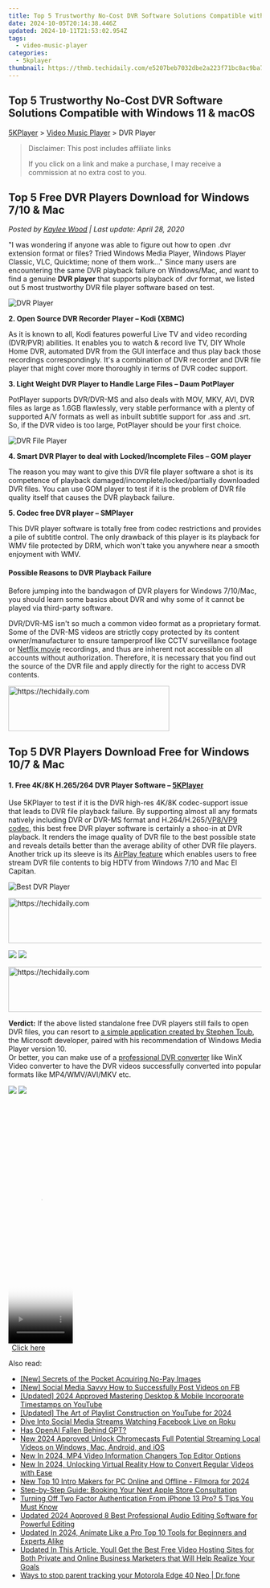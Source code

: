 ```yaml
---
title: Top 5 Trustworthy No-Cost DVR Software Solutions Compatible with Windows 11 & macOS
date: 2024-10-05T20:14:38.446Z
updated: 2024-10-11T21:53:02.954Z
tags:
  - video-music-player
categories:
  - 5kplayer
thumbnail: https://thmb.techidaily.com/e5207beb7032dbe2a223f71bc8ac9ba7ae1e50509055968df3fdf501a1448078.jpg
---
```


## Top 5 Trustworthy No-Cost DVR Software Solutions Compatible with Windows 11 & macOS

[5KPlayer](https://tools.techidaily.com/5kplayer/products/) \> [Video Music Player](https://tools.techidaily.com/5kplayer/video-music-player/) \> DVR Player 

>  Disclaimer: This post includes affiliate links
>
>  If you click on a link and make a purchase, I may receive a commission at no extra cost to you.
>

## Top 5 Free DVR Players Download for Windows 7/10 & Mac

 _Posted by [Kaylee Wood](https://www.quora.com/profile/Amanda-Hu-21) | Last update: April 28, 2020_

"I was wondering if anyone was able to figure out how to open .dvr extension format or files? Tried Windows Media Player, Windows Player Classic, VLC, Quicktime; none of them work…" Since many users are encountering the same DVR playback failure on Windows/Mac, and want to find a genuine **DVR player** that supports playback of .dvr format, we listed out 5 most trustworthy DVR file player software based on test.

![DVR Player](https://www.5kplayer.com/video-music-player/img/dvr-player-zjy-001.png) 

**2\. Open Source DVR Recorder Player – Kodi (XBMC)**

As it is known to all, Kodi features powerful Live TV and video recording (DVR/PVR) abilities. It enables you to watch & record live TV, DIY Whole Home DVR, automated DVR from the GUI interface and thus play back those recordings correspondingly. It's a combination of DVR recorder and DVR file player that might cover more thoroughly in terms of DVR codec support.

**3\. Light Weight DVR Player to Handle Large Files – Daum PotPlayer**

PotPlayer supports DVR/DVR-MS and also deals with MOV, MKV, AVI, DVR files as large as 1.6GB flawlessly, very stable performance with a plenty of supported A/V formats as well as inbuilt subtitle support for .ass and .srt. So, if the DVR video is too large, PotPlayer should be your first choice.

![DVR File Player](https://www.5kplayer.com/video-music-player/img/dvr-player-zjy-002.png) 

**4\. Smart DVR Player to deal with Locked/Incomplete Files – GOM player**

The reason you may want to give this DVR file player software a shot is its competence of playback damaged/incomplete/locked/partially downloaded DVR files. You can use GOM player to test if it is the problem of DVR file quality itself that causes the DVR playback failure. 

  
**5\. Codec free DVR player – SMPlayer**

This DVR player software is totally free from codec restrictions and provides a pile of subtitle control. The only drawback of this player is its playback for WMV file protected by DRM, which won't take you anywhere near a smooth enjoyment with WMV.

#### **Possible Reasons to DVR Playback Failure**

Before jumping into the bandwagon of DVR players for Windows 7/10/Mac, you should learn some basics about DVR and why some of it cannot be played via third-party software.

DVR/DVR-MS isn't so much a common video format as a proprietary format. Some of the DVR-MS videos are strictly copy protected by its content owner/manufacturer to ensure tamperproof like CCTV surveillance footage or [Netflix movie](https://tools.techidaily.com/5kplayer/youtube-download/) recordings, and thus are inherent not accessible on all accounts without authorization. Therefore, it is necessary that you find out the source of the DVR file and apply directly for the right to access DVR contents. 

<!-- affiliate ads begin -->
<a href="https://aligracehair.sjv.io/c/5597632/2135357/19272" target="_top" id="2135357">
  <img src="//a.impactradius-go.com/display-ad/19272-2135357" border="0" alt="https://techidaily.com" width="320" height="90"/>
</a>
<img height="0" width="0" src="https://aligracehair.sjv.io/i/5597632/2135357/19272" style="position:absolute;visibility:hidden;" border="0" />
<!-- affiliate ads end -->

## Top 5 DVR Players Download Free for Windows 10/7 & Mac

#### **1\. Free 4K/8K H.265/264 DVR Player Software – [5KPlayer](https://tools.techidaily.com/5kplayer/products/)**

Use 5KPlayer to test if it is the DVR high-res 4K/8K codec-support issue that leads to DVR file playback failure. By supporting almost all any formats natively including DVR or DVR-MS format and H.264/H.265/[VP8/VP9 codec](https://tools.techidaily.com/5kplayer/video-music-player/), this best free DVR player software is certainly a shoo-in at DVR playback. It renders the image quality of DVR file to the best possible state and reveals details better than the average ability of other DVR file players. Another trick up its sleeve is its [AirPlay feature](https://tools.techidaily.com/5kplayer/airplay/) which enables users to free stream DVR file contents to big HDTV from Windows 7/10 and Mac El Capitan. 

![Best DVR Player](https://www.5kplayer.com/video-music-player/img/5kp-free-4k-movie-player-02.jpg) 

<!-- affiliate ads begin -->
<a href="https://unicoeye.pxf.io/c/5597632/2134492/18498" target="_top" id="2134492">
  <img src="//a.impactradius-go.com/display-ad/18498-2134492" border="0" alt="https://techidaily.com" width="728" height="90"/>
</a>
<img height="0" width="0" src="https://unicoeye.pxf.io/i/5597632/2134492/18498" style="position:absolute;visibility:hidden;" border="0" />
<!-- affiliate ads end -->

[![](https://www.5kplayer.com/video-music-player/../button/freedownwhitewin.png)](https://tools.techidaily.com/5kplayer/products/) [![](https://www.5kplayer.com/video-music-player/../button/freedownbackmac.png)](https://tools.techidaily.com/5kplayer/products/) 

<!-- affiliate ads begin -->
<a href="https://appsumo.8odi.net/c/5597632/2043617/7443" target="_top" id="2043617">
  <img src="//a.impactradius-go.com/display-ad/7443-2043617" border="0" alt="https://techidaily.com" width="728" height="90"/>
</a>
<img height="0" width="0" src="https://appsumo.8odi.net/i/5597632/2043617/7443" style="position:absolute;visibility:hidden;" border="0" />
<!-- affiliate ads end -->

**Verdict:** If the above listed standalone free DVR players still fails to open DVR files, you can resort to [a simple application created by Stephen Toub](https://blogs.msdn.microsoft.com/toub/2007/09/22/fun-with-dvr-ms-now-on-my-blog/), the Microsoft developer, paired with his recommendation of Windows Media Player version 10\.   
Or better, you can make use of a [professional DVR converter](https://tools.techidaily.com/5kplayer/products/) like WinX Video converter to have the DVR videos successfully converted into popular formats like MP4/WMV/AVI/MKV etc. 

[![](https://www.5kplayer.com/video-music-player/../button/freedownwhitewin.png)](https://tools.techidaily.com/5kplayer/products/) [![](https://www.5kplayer.com/video-music-player/../button/freedownbackmac.png)](https://tools.techidaily.com/5kplayer/products/)

<!-- affiliate ads begin -->
<span id="1993654">
					<video width="128" height="480" style="cursor:pointer"
           poster="//a.impactradius-go.com/display-clicktoplayimage/1993654.png"
           onclick="if(!this.playClicked){this.play();this.setAttribute('controls',true);this.playClicked=true;}">
	   <source src="//a.impactradius-go.com/display-ad/22993-1993654">
	   <img src="//a.impactradius-go.com/display-clicktoplayimage/1993654.png" style="border: none; height: 100%; width: 100%; object-fit: contain">
	</video>
	<div style="width:80px;text-align:center"><a href="javascript:window.open(decodeURIComponent('https%3A%2F%2Fhomestyler.sjv.io%2Fc%2F5597632%2F1993654%2F22993'), '_blank');void(0);">Click here</a></div>
</span>
<img height="0" width="0" src="https://imp.pxf.io/i/5597632/1993654/22993" style="position:absolute;visibility:hidden;" border="0" />
<!-- affiliate ads end -->

<ins class="adsbygoogle"
     style="display:block"
     data-ad-format="autorelaxed"
     data-ad-client="ca-pub-7571918770474297"
     data-ad-slot="1223367746"></ins>

<ins class="adsbygoogle"
     style="display:block"
     data-ad-client="ca-pub-7571918770474297"
     data-ad-slot="8358498916"
     data-ad-format="auto"
     data-full-width-responsive="true"></ins>

<span class="atpl-alsoreadstyle">Also read:</span>
<div><ul>
<li><a href="https://fox-http.techidaily.com/new-secrets-of-the-pocket-acquiring-no-pay-images/"><u>[New] Secrets of the Pocket Acquiring No-Pay Images</u></a></li>
<li><a href="https://facebook-videos.techidaily.com/new-social-media-savvy-how-to-successfully-post-videos-on-fb/"><u>[New] Social Media Savvy How to Successfully Post Videos on FB</u></a></li>
<li><a href="https://youtube-tips.techidaily.com/ed-2024-approved-mastering-desktop-and-mobile-incorporate-timestamps-on-youtube/"><u>[Updated] 2024 Approved Mastering Desktop & Mobile Incorporate Timestamps on YouTube</u></a></li>
<li><a href="https://youtube-tips.techidaily.com/ed-the-art-of-playlist-construction-on-youtube-for-2024/"><u>[Updated] The Art of Playlist Construction on YouTube for 2024</u></a></li>
<li><a href="https://facebook-clips.techidaily.com/dive-into-social-media-streams-watching-facebook-live-on-roku/"><u>Dive Into Social Media Streams Watching Facebook Live on Roku</u></a></li>
<li><a href="https://tech-hub.techidaily.com/has-openai-fallen-behind-gpt/"><u>Has OpenAI Fallen Behind GPT?</u></a></li>
<li><a href="https://video-ai-editor.techidaily.com/new-2024-approved-unlock-chromecasts-full-potential-streaming-local-videos-on-windows-mac-android-and-ios/"><u>New 2024 Approved Unlock Chromecasts Full Potential Streaming Local Videos on Windows, Mac, Android, and iOS</u></a></li>
<li><a href="https://video-ai-editor.techidaily.com/new-in-2024-mp4-video-information-changers-top-editor-options/"><u>New In 2024, MP4 Video Information Changers Top Editor Options</u></a></li>
<li><a href="https://video-ai-editor.techidaily.com/new-in-2024-unlocking-virtual-reality-how-to-convert-regular-videos-with-ease/"><u>New In 2024, Unlocking Virtual Reality How to Convert Regular Videos with Ease</u></a></li>
<li><a href="https://video-ai-editor.techidaily.com/new-top-10-intro-makers-for-pc-online-and-offline-filmora-for-2024/"><u>New Top 10 Intro Makers for PC Online and Offline - Filmora for 2024</u></a></li>
<li><a href="https://techtrends.techidaily.com/step-by-step-guide-booking-your-next-apple-store-consultation/"><u>Step-by-Step Guide: Booking Your Next Apple Store Consultation</u></a></li>
<li><a href="https://apple-account.techidaily.com/turning-off-two-factor-authentication-from-iphone-13-pro-5-tips-you-must-know-by-drfone-ios/"><u>Turning Off Two Factor Authentication From iPhone 13 Pro? 5 Tips You Must Know</u></a></li>
<li><a href="https://video-ai-editor.techidaily.com/updated-2024-approved-8-best-professional-audio-editing-software-for-powerful-editing/"><u>Updated 2024 Approved 8 Best Professional Audio Editing Software for Powerful Editing</u></a></li>
<li><a href="https://video-ai-editor.techidaily.com/updated-in-2024-animate-like-a-pro-top-10-tools-for-beginners-and-experts-alike/"><u>Updated In 2024, Animate Like a Pro Top 10 Tools for Beginners and Experts Alike</u></a></li>
<li><a href="https://video-ai-editor.techidaily.com/updated-in-this-article-youll-get-the-best-free-video-hosting-sites-for-both-private-and-online-business-marketers-that-will-help-realize-your-goals/"><u>Updated In This Article, Youll Get the Best Free Video Hosting Sites for Both Private and Online Business Marketers that Will Help Realize Your Goals</u></a></li>
<li><a href="https://android-location-track.techidaily.com/ways-to-stop-parent-tracking-your-motorola-edge-40-neo-drfone-by-drfone-virtual-android/"><u>Ways to stop parent tracking your Motorola Edge 40 Neo | Dr.fone</u></a></li>
</ul></div>

